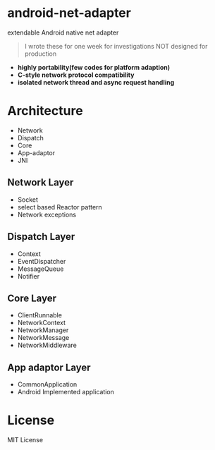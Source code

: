 # android-net-adapter
extendable Android native net adapter

> I wrote these for one week for investigations NOT designed for production

- **highly portability(few codes for platform adaption)**
- **C-style network protocol compatibility**
- **isolated network thread and async request handling**

# Architecture
- Network
- Dispatch
- Core
- App-adaptor
- JNI

## Network Layer
- Socket
- select based Reactor pattern
- Network exceptions

## Dispatch Layer
- Context
- EventDispatcher
- MessageQueue
- Notifier

## Core Layer
- ClientRunnable
- NetworkContext
- NetworkManager
- NetworkMessage
- NetworkMiddleware

## App adaptor Layer
- CommonApplication
- Android Implemented application

# License
  MIT License
